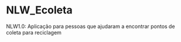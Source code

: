 # NLW_Ecoleta
NLW1.0: Aplicação para pessoas que ajudaram a encontrar pontos de coleta para reciclagem
